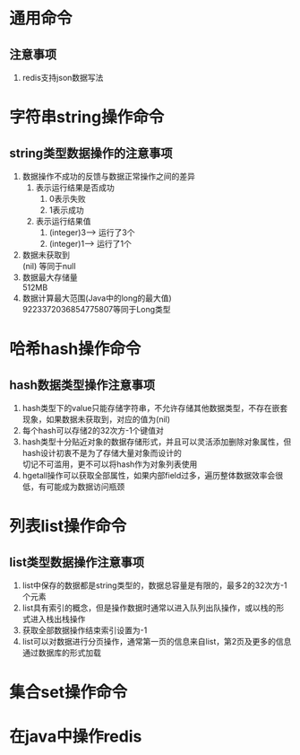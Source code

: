 # 通用命令
## 注意事项
1. redis支持json数据写法
# 字符串string操作命令
## string类型数据操作的注意事项
1. 数据操作不成功的反馈与数据正常操作之间的差异
    1. 表示运行结果是否成功
        1. 0表示失败
        2. 1表示成功
    2. 表示运行结果值
        1. (integer)3--> 运行了3个
        2. (integer)1--> 运行了1个
2. 数据未获取到  
   (nil) 等同于null
3. 数据最大存储量  
    512MB
4. 数据计算最大范围(Java中的long的最大值)   
    9223372036854775807等同于Long类型
# 哈希hash操作命令
## hash数据类型操作注意事项
1. hash类型下的value只能存储字符串，不允许存储其他数据类型，不存在嵌套现象，如果数据未获取到，对应的值为(nil)
2. 每个hash可以存储2的32次方-1个键值对
3. hash类型十分贴近对象的数据存储形式，并且可以灵活添加删除对象属性，但hash设计初衷不是为了存储大量对象而设计的  
    切记不可滥用，更不可以将hash作为对象列表使用
4. hgetall操作可以获取全部属性，如果内部field过多，遍历整体数据效率会很低，有可能成为数据访问瓶颈
# 列表list操作命令
## list类型数据操作注意事项
1. list中保存的数据都是string类型的，数据总容量是有限的，最多2的32次方-1个元素
2. list具有索引的概念，但是操作数据时通常以进入队列出队操作，或以栈的形式进入栈出栈操作
3. 获取全部数据操作结束索引设置为-1
4. list可以对数据进行分页操作，通常第一页的信息来自list，第2页及更多的信息通过数据库的形式加载
# 集合set操作命令

# 在java中操作redis
